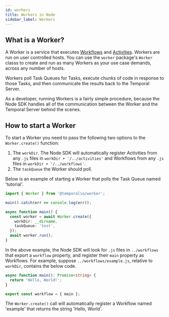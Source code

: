 ```yaml
---
id: workers
title: Workers in Node
sidebar_label: Workers
---
```


## What is a Worker?

A Worker is a service that executes [Workflows](/docs/go/workflows) and [Activities](/docs/go/activities).
Workers are run on user controlled hosts.
You can use the `worker` package's `Worker` classs to create and run as many Workers as your use case demands, across any number of hosts.

Workers poll Task Queues for Tasks, execute chunks of code in response to those Tasks, and then communicate the results back to the Temporal Server.

As a developer, running Workers is a fairly simple procedure, because the Node SDK handles all of the communication between the Worker and the Temporal Server behind the scenes.

## How to start a Worker

To start a Worker you need to pass the following two options to the `Worker.create()` function:

1. The `workDir`. The Node SDK will automatically register Activities from any `.js` files in `workDir + '/../activities'` and Workflows from any `.js` files in `workDir + '/../workflows'`.
2. The `taskQueue` the Worker should poll.

Below is an example of starting a Worker that polls the Task Queue named 'tutorial'.

```typescript
import { Worker } from '@temporalio/worker';

main().catch(err => console.log(err));

async function main() {
  const worker = await Worker.create({
    workDir: __dirname,
    taskQueue: 'test',
  });
  await worker.run();
}
```

In the above example, the Node SDK will look for `.js` files in `../workflows` that export a `workflow` property, and register their `main` property as Workflows.
For example, suppose `../workflows/example.js`, relative to `workDir`, contains the below code.

```typescript
async function main(): Promise<string> {
  return 'Hello, World!';
}

export const workflow = { main };
```

The `Worker.create()` call will automatically register a Workflow named 'example' that returns the string 'Hello, World'.
